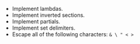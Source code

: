* Implement lambdas.
* Implement inverted sections.
* Implement partials.
* Implement set delimiters.
* Escape all of the following characters: `& \ " < >`